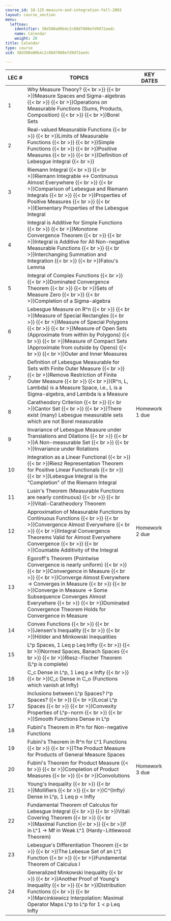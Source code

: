 ```yaml
---
course_id: 18-125-measure-and-integration-fall-2003
layout: course_section
menu:
  leftnav:
    identifier: 38d300a00b4c2c08d7008efd9d72aedc
    name: Calendar
    weight: 20
title: Calendar
type: course
uid: 38d300a00b4c2c08d7008efd9d72aedc

---
```


| LEC # | TOPICS | KEY DATES |
| --- | --- | --- |
| 1 | Why Measure Theory?  {{< br >}}  {{< br >}}Measure Spaces and Sigma-algebras  {{< br >}}  {{< br >}}Operations on Measurable Functions (Sums, Products, Composition)  {{< br >}}  {{< br >}}Borel Sets |  |
| 2 | Real-valued Measurable Functions  {{< br >}}  {{< br >}}Limits of Measurable Functions  {{< br >}}  {{< br >}}Simple Functions  {{< br >}}  {{< br >}}Positive Measures  {{< br >}}  {{< br >}}Definition of Lebesgue Integral  {{< br >}} |  |
| 3 | Riemann Integral  {{< br >}}  {{< br >}}Riemann Integrable <-> Continuous Almost Everywhere  {{< br >}}  {{< br >}}Comparison of Lebesgue and Riemann Integrals  {{< br >}}  {{< br >}}Properties of Positive Measures  {{< br >}}  {{< br >}}Elementary Properties of the Lebesgue Integral |  |
| 4 | Integral is Additive for Simple Functions  {{< br >}}  {{< br >}}Monotone Convergence Theorem  {{< br >}}  {{< br >}}Integral is Additive for All Non-negative Measurable Functions  {{< br >}}  {{< br >}}Interchanging Summation and Integration  {{< br >}}  {{< br >}}Fatou's Lemma |  |
| 5 | Integral of Complex Functions  {{< br >}}  {{< br >}}Dominated Convergence Theorem  {{< br >}}  {{< br >}}Sets of Measure Zero  {{< br >}}  {{< br >}}Completion of a Sigma-algebra |  |
| 6 | Lebesgue Measure on R^n  {{< br >}}  {{< br >}}Measure of Special Rectangles  {{< br >}}  {{< br >}}Measure of Special Polygons  {{< br >}}  {{< br >}}Measure of Open Sets (Approximate from within by Polygons)  {{< br >}}  {{< br >}}Measure of Compact Sets (Approximate from outside by Opens)  {{< br >}}  {{< br >}}Outer and Inner Measures |  |
| 7 | Definition of Lebesgue Measurable for Sets with Finite Outer Measure  {{< br >}}  {{< br >}}Remove Restriction of Finite Outer Measure  {{< br >}}  {{< br >}}(R^n, L, Lambda) is a Measure Space, i.e., L is a Sigma-algebra, and Lambda is a Measure |  |
| 8 | Caratheodory Criterion  {{< br >}}  {{< br >}}Cantor Set  {{< br >}}  {{< br >}}There exist (many) Lebesgue measurable sets which are not Borel measurable | Homework 1 due |
| 9 | Invariance of Lebesgue Measure under Translations and Dilations  {{< br >}}  {{< br >}}A Non-measurable Set  {{< br >}}  {{< br >}}Invariance under Rotations |  |
| 10 | Integration as a Linear Functional  {{< br >}}  {{< br >}}Riesz Representation Theorem for Positive Linear Functionals  {{< br >}}  {{< br >}}Lebesgue Integral is the "Completion" of the Riemann Integral |  |
| 11 | Lusin's Theorem (Measurable Functions are nearly continuous)  {{< br >}}  {{< br >}}Vitali-Caratheodory Theorem |  |
| 12 | Approximation of Measurable Functions by Continuous Functions  {{< br >}}  {{< br >}}Convergence Almost Everywhere  {{< br >}}  {{< br >}}Integral Convergence Theorems Valid for Almost Everywhere Convergence  {{< br >}}  {{< br >}}Countable Additivity of the Integral | Homework 2 due |
| 13 | Egoroff's Theorem (Pointwise Convergence is nearly uniform)  {{< br >}}  {{< br >}}Convergence in Measure  {{< br >}}  {{< br >}}Converge Almost Everywhere -> Converges in Measure  {{< br >}}  {{< br >}}Converge in Measure -> Some Subsequence Converges Almost Everywhere  {{< br >}}  {{< br >}}Dominated Convergence Theorem Holds for Convergence in Measure |  |
| 14 | Convex Functions  {{< br >}}  {{< br >}}Jensen's Inequality  {{< br >}}  {{< br >}}Hölder and Minkowski Inequalities |  |
| 15 | L^p Spaces, 1 Leq p Leq Infty  {{< br >}}  {{< br >}}Normed Spaces, Banach Spaces  {{< br >}}  {{< br >}}Riesz-Fischer Theorem (L^p is complete) |  |
| 16 | C\_c Dense in L^p, 1 Leq p **<** Infty  {{< br >}}  {{< br >}}C\_c Dense in C\_o (Functions which vanish at Infty) |  |
| 17 | Inclusions between L^p Spaces? l^p Spaces?  {{< br >}}  {{< br >}}Local L^p Spaces  {{< br >}}  {{< br >}}Convexity Properties of L^p-norm  {{< br >}}  {{< br >}}Smooth Functions Dense in L^p |  |
| 18 | Fubini's Theorem in R^n for Non-negative Functions |  |
| 19 | Fubini's Theorem in R^n for L^1 Functions  {{< br >}}  {{< br >}}The Product Measure for Products of General Measure Spaces |  |
| 20 | Fubini's Theorem for Product Measure  {{< br >}}  {{< br >}}Completion of Product Measures  {{< br >}}  {{< br >}}Convolutions | Homework 3 due |
| 21 | Young's Inequality  {{< br >}}  {{< br >}}Mollifiers  {{< br >}}  {{< br >}}C^{Infty} Dense in L^p, 1 Leq p < Infty |  |
| 22 | Fundamental Theorem of Calculus for Lebesgue Integral  {{< br >}}  {{< br >}}Vitali Covering Theorem  {{< br >}}  {{< br >}}Maximal Function  {{< br >}}  {{< br >}}f in L^1 -> Mf in Weak L^1 (Hardy-Littlewood Theorem) |  |
| 23 | Lebesgue's Differentiation Theorem  {{< br >}}  {{< br >}}The Lebesue Set of an L^1 Function  {{< br >}}  {{< br >}}Fundamental Theorem of Calculus I |  |
| 24 | Generalized Minkowski Inequality  {{< br >}}  {{< br >}}Another Proof of Young's Inequality  {{< br >}}  {{< br >}}Distribution Functions  {{< br >}}  {{< br >}}Marcinkiewicz Interpolation: Maximal Operator Maps L^p to L^p for 1 < p Leq Infty |